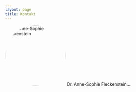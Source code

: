 ```yaml
---
layout: page
title: Kontakt
---
```


<img src="/images/dr-fleckenstein.jpg" alt="Dr. Anne-Sophie Fleckenstein" style="width:200px; border-radius: 100%;" class="round">
Dr. Anne-Sophie Fleckenstein.... 

